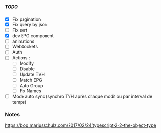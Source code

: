 ﻿
##### TODO

- [x] Fix pagination
- [x] Fix query by json
- [ ] Fix sort
- [x] dev EPG component
- [ ] animations
- [ ] WebSockets
- [ ] Auth
- [ ] Actions :
    - [ ] Modify
    - [ ] Disable
    - [ ] Update TVH
    - [ ] Match EPG
    - [ ] Auto Group
    - [ ] Fix Names
- [ ] Mode auto sync (synchro TVH après chaque modif ou par interval de temps)

### Notes
https://blog.mariusschulz.com/2017/02/24/typescript-2-2-the-object-type

